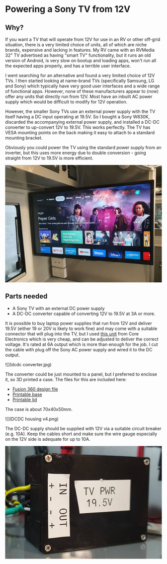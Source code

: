 # Powering a Sony TV from 12V

## Why?

If you want a TV that will operate from 12V for use in an RV or other off-grid situation, there is a very
limited choice of units, all of which are niche brands, expensive and lacking in features. My RV came with
an RVMedia 32" TV advertised as having "smart TV" functionality, but it runs an old version of Android, is
very slow on bootup and loading apps, won't run all the expected apps properly, and has a terrible user interface.

I went searching for an alternative and found a very limited choice of 12V TVs. I then started looking at name-brand
TVs (specifically Samsung, LG and Sony) which typically have very good user interfaces and a wide range of functional
apps. However, none of these manufacturers appear to (now) offer any units that directly run from 12V. Most have an
inbuilt AC power supply which would be difficult to modify for 12V operation.

However, the smaller Sony TVs use an external power supply with the TV itself having a DC input operating at 19.5V.
So I bought a Sony W830K, discarded the accompanying external power supply, and installed a DC-DC converter to
up-convert 12V to 19.5V. This works perfectly. The TV has VESA mounting points on the back making it easy to attach to a
standard mounting bracket.

Obviously you could power the TV using the standard power supply from an inverter, but this uses more energy due to
double conversion - going straight from 12V to 19.5V is more efficient.

![](Sony.jpg)

## Parts needed

* A Sony TV with an external DC power supply
* A DC-DC converter capable of converting 12V to 19.5V at 3A or more.

It is possible to buy laptop power supplies that run from 12V and deliver 19.5V (either 19 or 20V is likely to work
fine) and may come with a suitable connector that will plug into the TV, but I
used [this unit](https://core-electronics.com.au/150w-dc-dc-boost-converter-10-32v-to-12-35v-6a.html) from
Core Electronics which is very cheap, and can be adjusted to deliver the correct voltage. It's rated at 6A output
which is more than enough for the job. I cut the cable with plug off the Sony AC power supply and wired it to the DC
output.

![](dcdc converter.jpg)

The converter could be just mounted to a panel, but I preferred to enclose it, so 3D printed a case.
The files for this are included here:

* [Fusion 360 design file](DCDC%20housing.f3d)
* [Printable base](dcdc%20housing%20base.3mf)
* [Printable lid](dcdc%20housing%20lid.3mf)

The case is about 70x40x50mm.

![](DCDC housing v4.png)

The DC-DC supply should be supplied with 12V via a suitable circuit breaker (e.g. 10A). Keep the cables short and make
sure the wire gauge especially on the 12V side is adequate for up to 10A.

![](housing.jpg)
